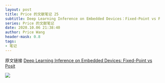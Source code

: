 ```yaml
---
layout: post
title: Price 的文献笔记 25
subtitle: Deep Learning Inference on Embedded Devices：Fixed-Point vs Posit
series: Price 的文献笔记
date: 2020.10.06 21:38:40
author: Price Wang
header-mask: 0.8
tags:
- 笔记
---
```


原文链接 [Deep Learning Inference on Embedded Devices: Fixed-Point vs Posit](https://ieeexplore.ieee.org/document/8524018)

<img class="post_img" src="{{ site.baseurl }}/img/post/{{ page.series }}/{{ page.title }}.png">

